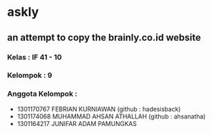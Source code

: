 # askly
## an attempt to copy the brainly.co.id website

### Kelas : IF 41 - 10
### Kelompok : 9
### Anggota Kelompok : 
- 1301170767	FEBRIAN KURNIAWAN (github : hadesisback)
- 1301174068	MUHAMMAD AHSAN ATHALLAH (github : ahsanatha)
- 1301164217	JUNIFAR ADAM PAMUNGKAS